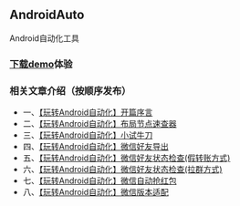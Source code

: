 ## AndroidAuto
Android自动化工具

### [下载demo](https://www.pgyer.com/androidAuto)体验

### 相关文章介绍（按顺序发布）

* 一、[【玩转Android自动化】开篇序言](https://juejin.cn/post/7266076520111276069)
* 二、[【玩转Android自动化】布局节点速查器](https://juejin.cn/post/7266087487939035192)
* 三、[【玩转Android自动化】小试牛刀](https://juejin.cn/post/7266326381649821755)
* 四、[【玩转Android自动化】微信好友导出](https://juejin.cn/post/7266332124663185463)
* 五、[【玩转Android自动化】微信好友状态检查(假转账方式)](https://juejin.cn/post/7268539925096464444)
* 六、[【玩转Android自动化】微信好友状态检查(拉群方式)](https://juejin.cn/post/7268590610188976165)
* 七、[【玩转Android自动化】微信自动抢红包](https://juejin.cn/post/7269032845786513463)
* 八、[【玩转Android自动化】微信版本适配](https://juejin.cn/post/7269046568211202103)
